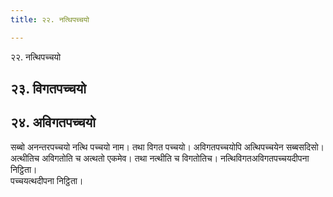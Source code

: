 ```yaml
---
title: २२. नत्थिपच्‍चयो

---
```

२२. नत्थिपच्‍चयो  


## २३. विगतपच्‍चयो



## २४. अविगतपच्‍चयो

सब्बो अनन्तरपच्‍चयो नत्थि पच्‍चयो नाम। तथा विगत पच्‍चयो। अविगतपच्‍चयोपि अत्थिपच्‍चयेन सब्बसदिसो। अत्थीतिच अविगतोति च अत्थतो एकमेव। तथा नत्थीति च विगतोतिच। नत्थिविगतअविगतपच्‍चयदीपना निट्ठिता।  
पच्‍चयत्थदीपना निट्ठिता।  